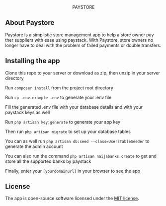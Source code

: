 <p align="center">PAYSTORE</p>


## About Paystore

Paystore is a simplistic store management app to help a store owner pay ther suppliers with ease using paystack. With Paystore, store owners no longer have to deal with the problem of failed payments or double transfers.

## Installing the app

Clone this repo to your server or download as zip, then unzip in your server directory

Run `composer install` from the project root directory

Run `cp .env.example .env` to generate your .env file

Fill the generated .env file with your database details and with your paystack keys as well

Run `php artisan key:generate` to generate your app key

Then run `php artisan migrate` to set up your database tables

You can as well run `php artisan db:seed --class=UsersTableSeeder` to generate the admin account

You can also run the command `php artisan naijabanks:create` to get and store all the supported banks by paystack

Finally, enter your `[yourdomainurl]` in your browser to see the app



## License

The app is open-source software licensed under the [MIT license](https://opensource.org/licenses/MIT).
